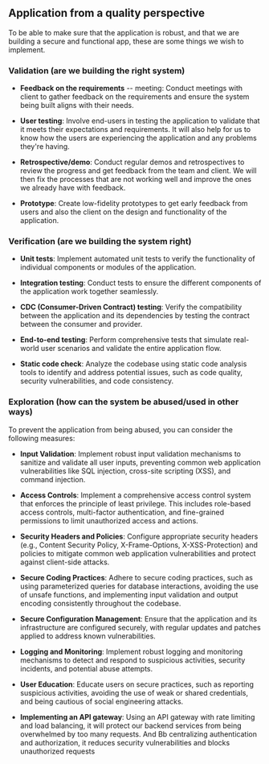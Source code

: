 ## Application from a quality perspective
To be able to make sure that the application is robust, and that we are building a secure and functional app, these are some things we wish to implement.

### Validation (are we building the right system)
- **Feedback on the requirements** -- meeting: Conduct meetings with client to gather feedback on the requirements and ensure the system being built aligns with their needs.

- **User testing**: Involve end-users in testing the application to validate that it meets their expectations and requirements. It will also help for us to know how the users are experiencing the application and any problems they're having.

- **Retrospective/demo**: Conduct regular demos and retrospectives to review the progress and get feedback from the team and client. We will then fix the processes that are not working well and improve the ones we already have with feedback.

- **Prototype**: Create low-fidelity prototypes to get early feedback from users and also the client on the design and functionality of the application.


### Verification (are we building the system right)
- **Unit tests**: Implement automated unit tests to verify the functionality of individual components or modules of the application.

- **Integration testing**: Conduct tests to ensure the different components of the application work together seamlessly.

- **CDC (Consumer-Driven Contract) testing**: Verify the compatibility between the application and its dependencies by testing the contract between the consumer and provider.

- **End-to-end testing**: Perform comprehensive tests that simulate real-world user scenarios and validate the entire application flow.

- **Static code check**: Analyze the codebase using static code analysis tools to identify and address potential issues, such as code quality, security vulnerabilities, and code consistency.


### Exploration (how can the system be abused/used in other ways)
To prevent the application from being abused, you can consider the following measures:

- **Input Validation**: Implement robust input validation mechanisms to sanitize and validate all user inputs, preventing common web application vulnerabilities like SQL injection, cross-site scripting (XSS), and command injection.

- **Access Controls**: Implement a comprehensive access control system that enforces the principle of least privilege. This includes role-based access controls, multi-factor authentication, and fine-grained permissions to limit unauthorized access and actions.

- **Security Headers and Policies**: Configure appropriate security headers (e.g., Content Security Policy, X-Frame-Options, X-XSS-Protection) and policies to mitigate common web application vulnerabilities and protect against client-side attacks.

- **Secure Coding Practices**: Adhere to secure coding practices, such as using parameterized queries for database interactions, avoiding the use of unsafe functions, and implementing input validation and output encoding consistently throughout the codebase.

- **Secure Configuration Management**: Ensure that the application and its infrastructure are configured securely, with regular updates and patches applied to address known vulnerabilities.

- **Logging and Monitoring**: Implement robust logging and monitoring mechanisms to detect and respond to suspicious activities, security incidents, and potential abuse attempts.

- **User Education**: Educate users on secure practices, such as reporting suspicious activities, avoiding the use of weak or shared credentials, and being cautious of social engineering attacks.

- **Implementing an API gateway**: Using an API gateway with rate limiting and load balancing, it will protect our backend services from being overwhelmed by too many requests. And Bb centralizing authentication and authorization, it reduces security vulnerabilities and blocks unauthorized requests


